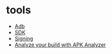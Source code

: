 # tools

* [Adb](tools/adb.md)
* [SDK](tools/sdk.md)
* [Signing](tools/signing.md)
* [Analyze your build with APK Analyzer](tools/apkAnalyzer.md)